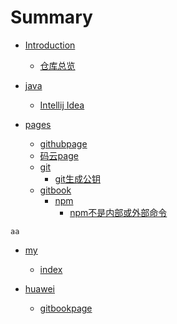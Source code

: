 # Summary

* [Introduction](README.md)
  * [仓库总览](仓库总览.md)
* [java](java.md)
  * [Intellij Idea](java/intellij-idea.md)
* [pages](pages.md)

  * [githubpage](pages/githubpage.md)
  * [码云page](pages/ma-yun-page.md)
  * [git](pages/git.md)
    * [git生成公钥](pages/git/gitsheng-cheng-gong-yao.md)
  * [gitbook](pages/gitbook.md)
    * [npm](pages/gitbook/npm.md)
      * [npm不是内部或外部命令](pages/gitbook/npm/npmbu-shi-nei-bu-huo-wai-bu-ming-ling.md)
```
aa
```
* [my](my.md)

  * [index](my/index.md)

* [huawei](huawei.md)

  * [gitbookpage](huawei/gitbookpage.md)



